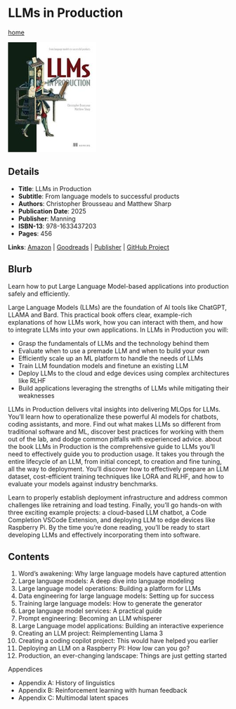 # LLMs in Production

[home](../)

![Cover Image](llms-in-production.jpeg)

## Details

* **Title**: LLMs in Production
* **Subtitle**: From language models to successful products
* **Authors**: Christopher Brousseau and Matthew Sharp
* **Publication Date**: 2025
* **Publisher**: Manning
* **ISBN-13**: 978-1633437203
* **Pages**: 456


**Links**: [Amazon](https://a.co/d/gF1w56V) |
[Goodreads](https://www.goodreads.com/book/show/215144443-llms-in-production) |
[Publisher](https://www.manning.com/books/llms-in-production) |
[GitHub Project](https://github.com/IMJONEZZ/LLMs-in-Production)

## Blurb

Learn how to put Large Language Model-based applications into production safely and efficiently.

Large Language Models (LLMs) are the foundation of AI tools like ChatGPT, LLAMA and Bard. This practical book offers clear, example-rich explanations of how LLMs work, how you can interact with them, and how to integrate LLMs into your own applications. In LLMs in Production you will:

* Grasp the fundamentals of LLMs and the technology behind them
* Evaluate when to use a premade LLM and when to build your own
* Efficiently scale up an ML platform to handle the needs of LLMs
* Train LLM foundation models and finetune an existing LLM
* Deploy LLMs to the cloud and edge devices using complex architectures like RLHF
* Build applications leveraging the strengths of LLMs while mitigating their weaknesses

LLMs in Production delivers vital insights into delivering MLOps for LLMs. You’ll learn how to operationalize these powerful AI models for chatbots, coding assistants, and more. Find out what makes LLMs so different from traditional software and ML, discover best practices for working with them out of the lab, and dodge common pitfalls with experienced advice.
about the book
LLMs in Production is the comprehensive guide to LLMs you’ll need to effectively guide you to production usage. It takes you through the entire lifecycle of an LLM, from initial concept, to creation and fine tuning, all the way to deployment. You’ll discover how to effectively prepare an LLM dataset, cost-efficient training techniques like LORA and RLHF, and how to evaluate your models against industry benchmarks.

Learn to properly establish deployment infrastructure and address common challenges like retraining and load testing. Finally, you’ll go hands-on with three exciting example projects: a cloud-based LLM chatbot, a Code Completion VSCode Extension, and deploying LLM to edge devices like Raspberry Pi. By the time you’re done reading, you’ll be ready to start developing LLMs and effectively incorporating them into software.

## Contents

1. Word’s awakening: Why large language models have captured attention
2. Large language models: A deep dive into language modeling
3. Large language model operations: Building a platform for LLMs
4. Data engineering for large language models: Setting up for success
5. Training large language models: How to generate the generator
6. Large language model services: A practical guide
7. Prompt engineering: Becoming an LLM whisperer
8. Large Language model applications: Building an interactive experience
9. Creating an LLM project: Reimplementing Llama 3
10. Creating a coding copilot project: This would have helped you earlier
11. Deploying an LLM on a Raspberry PI: How low can you go?
12. Production, an ever-changing landscape: Things are just getting started

Appendices
* Appendix A: History of linguistics
* Appendix B: Reinforcement learning with human feedback
* Appendix C: Multimodal latent spaces
